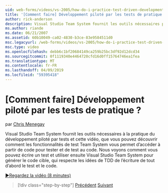 ```yaml
---
uid: web-forms/videos/vs-2005/how-do-i-practice-test-driven-development
title: '[Comment faire] Développement piloté par les tests de pratique ? | Microsoft Docs'
author: rick-anderson
description: Visual Studio Team System fournit les outils nécessaires pour le développement piloté par tests de pratique et cette vidéo, vous pouvez découvrir comment Team System du test de la fonctionnalité un...
ms.author: riande
ms.date: 06/21/2007
ms.assetid: 60b10049-ca02-4830-b3ce-83e9584511d0
msc.legacyurl: /web-forms/videos/vs-2005/how-do-i-practice-test-driven-development
msc.type: video
ms.openlocfilehash: debb6c1bf20684149ca259b25bc3df92d12dcd34
ms.sourcegitcommit: 0f1119340e4464720cfd16d0ff15764746ea1fea
ms.translationtype: MT
ms.contentlocale: fr-FR
ms.lasthandoff: 04/09/2019
ms.locfileid: "59395418"
---
```

# <a name="how-do-i-practice-test-driven-development"></a>[Comment faire] Développement piloté par les tests de pratique ?

par [Chris Menegay](https://twitter.com/CMenegay)

Visual Studio Team System fournit les outils nécessaires à la pratique du développement piloté par tests et cette vidéo, que vous pouvez découvrir comment les fonctionnalités de test Team System vous permet d’accéder à partir de code pour tester et de test au code. Nous voyons comment vous pouvez écrire un test et utiliser ensuite Visual Studio Team System pour générer le code cible, qui respecte les idées de TDD de l’écriture de tout d’abord le test et le code.

[&#9654;Regardez la vidéo (8 minutes)](https://channel9.msdn.com/Blogs/ASP-NET-Site-Videos/how-do-i-practice-test-driven-development)

> [!div class="step-by-step"]
> [Précédent](how-do-i-write-code-more-quickly-with-unit-tests.md)
> [Suivant](how-do-i-load-test-a-web-application.md)
